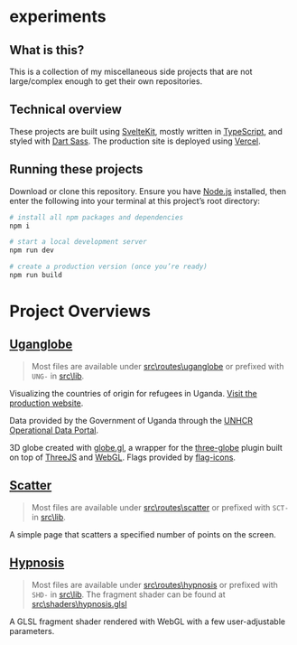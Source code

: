 # experiments

## What is this?

This is a collection of my miscellaneous side projects that are not large/complex enough to get their own repositories.

## Technical overview

These projects are built using [SvelteKit](https://kit.svelte.dev/), mostly written in [TypeScript](https://www.typescriptlang.org/), and styled with [Dart Sass](https://sass-lang.com/dart-sass). The production site is deployed using [Vercel](https://vercel.com/).

## Running these projects

Download or clone this repository. Ensure you have [Node.js](https://nodejs.org/en) installed, then enter the following into your terminal at this project’s root directory:

```bash
# install all npm packages and dependencies
npm i

# start a local development server
npm run dev

# create a production version (once you’re ready)
npm run build
```

# Project Overviews

## [Uganglobe](https://misc.richardfxr.com/uganglobe)

> Most files are available under [src\routes\uganglobe](https://github.com/richardfxr/misc/tree/main/src/routes/uganglobe) or prefixed with `UNG-` in [src\lib](https://github.com/richardfxr/misc/tree/main/src/lib).

Visualizing the countries of origin for refugees in Uganda. [Visit the production website](https://misc.richardfxr.com/uganglobe).

Data provided by the Government of Uganda through the [UNHCR Operational Data Portal](https://data.unhcr.org/en/country/uga).

3D globe created with [globe.gl](https://globe.gl/), a wrapper for the [three-globe](https://github.com/vasturiano/three-globe) plugin built on top of [ThreeJS](https://threejs.org/) and [WebGL](https://www.khronos.org/webgl/). Flags provided by [flag-icons](https://flagicons.lipis.dev/).

## [Scatter](https://misc.richardfxr.com/scatter)

> Most files are available under [src\routes\scatter](https://github.com/richardfxr/misc/tree/main/src/routes/scatter) or prefixed with `SCT-` in [src\lib](https://github.com/richardfxr/misc/tree/main/src/lib).

A simple page that scatters a specified number of points on the screen.

## [Hypnosis](https://misc.richardfxr.com/hypnosis)

> Most files are available under [src\routes\hypnosis](https://github.com/richardfxr/misc/tree/main/src/routes/hypnosis) or prefixed with `SHD-` in [src\lib](https://github.com/richardfxr/misc/tree/main/src/lib). The fragment shader can be found at [src\shaders\hypnosis.glsl](https://github.com/richardfxr/misc/blob/main/src/shaders/hypnosis.glsl)

A GLSL fragment shader rendered with WebGL with a few user-adjustable parameters.